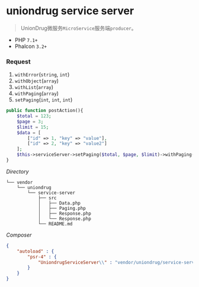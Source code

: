 # uniondrug service server

> UnionDrug微服务`MicroService`服务端`producer`。

* PHP `7.1+`
* Phalcon `3.2+`


### Request
1. `withError`(`string`, `int`)
1. `withObject`(`array`)
1. `withList`(`array`)
1. `withPaging`(`array`)
1. `setPaging`(`int`, `int`, `int`)

```php
public function postAction(){
    $total = 123;
    $page = 3;
    $limit = 15;
    $data = [
        ["id" => 1, "key" => "value"], 
        ["id" => 2, "key" => "value2"]
    ];
    $this->serviceServer->setPaging($total, $page, $limit)->withPaging($data);
}
```



*Directory*

```text
└── vendor
    └── uniondrug
        └── service-server
            ├── src
            │   ├── Data.php
            │   ├── Paging.php
            │   ├── Response.php
            │   └── Response.php
            └── README.md
```

*Composer*

```json
{
    "autoload" : {
        "psr-4" : {
            "UniondrugServiceServer\\" : "vendor/uniondrug/service-server/src"
        }
    }
}
```